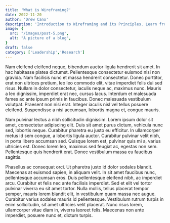 ```yaml
---
title: 'What is Wireframing?'
date: 2022-11-20
author: 'Drew Cano'
description: 'Introduction to Wireframing and its Principles. Learn from the best in the industry.'
image: {
  src: "/images/post-5.png",
  alt: "A picture of a blog",
}
draft: false
category: ['Leadership','Research']
---
```


Nam eleifend eleifend neque, bibendum auctor ligula hendrerit sit amet. In hac habitasse platea dictumst. Pellentesque consectetur euismod nisi non gravida. Nam facilisis nunc et massa hendrerit consectetur. Donec porttitor, erat non ultrices pretium, leo leo commodo elit, vitae imperdiet felis dui sed risus. Nullam in dolor consectetur, iaculis neque ac, maximus nunc. Mauris a leo dignissim, imperdiet erat nec, cursus lacus. Interdum et malesuada fames ac ante ipsum primis in faucibus. Donec malesuada vestibulum volutpat. Praesent non nisi erat. Integer iaculis nisl vel tellus posuere eleifend. Suspendisse a nisi accumsan, lobortis magna et, congue mauris.

Nam pulvinar lectus a nibh sollicitudin dignissim. Lorem ipsum dolor sit amet, consectetur adipiscing elit. Duis sit amet purus dictum, vehicula nunc sed, lobortis neque. Curabitur pharetra eu justo eu efficitur. In ullamcorper metus id sem congue, a lobortis ligula auctor. Curabitur pulvinar velit nibh, in porta libero accumsan sed. Quisque lorem est, pulvinar quis mi a, varius ultricies est. Donec lorem leo, maximus sed feugiat ac, egestas non sem. Pellentesque quis hendrerit erat. Donec vestibulum massa eu faucibus sagittis.

Phasellus ac consequat orci. Ut pharetra justo id dolor sodales blandit. Maecenas at euismod sapien, in aliquam velit. In sit amet faucibus nunc, pellentesque accumsan eros. Duis pellentesque eleifend nibh, ac imperdiet arcu. Curabitur et felis nec ante facilisis imperdiet. Sed et elit vel tortor pulvinar viverra eu sit amet tortor. Nulla mollis, tellus placerat tempor semper, mauris lorem blandit elit, in vestibulum quam massa nec augue. Curabitur varius sodales mauris id pellentesque. Vestibulum rutrum turpis in enim sollicitudin, sit amet ultricies velit placerat. Nunc risus lorem, ullamcorper vitae diam in, viverra laoreet felis. Maecenas non ante imperdiet, posuere nunc et, dictum turpis.
